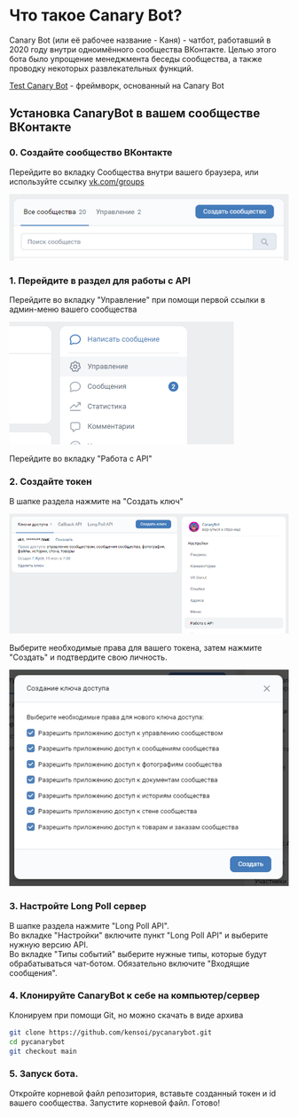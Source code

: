 # Что такое Canary Bot?

Canary Bot (или её рабочее название - Каня) - чатбот, работавший в 2020 году внутри одноимённого сообщества ВКонтакте. Целью этого бота было упрощение менеджмента беседы сообщества, а также проводку некоторых развлекательных функций. 

[Test Canary Bot](https://github.com/kensoi/pycanarykit) - фреймворк, основанный на Canary Bot

## Установка CanaryBot в вашем сообществе ВКонтакте  

### 0. Создайте сообщество ВКонтакте  
Перейдите во вкладку Сообщества внутри вашего браузера, или используйте ссылку [vk.com/groups](https://vk.com/groups)  

![Нахождение сообщества](./img/create_community.png)  

### 1. Перейдите в раздел для работы с API  
Перейдите во вкладку "Управление" при помощи первой ссылки в админ-меню вашего сообщества  

![Управление](./img/management_location.png)  

Перейдите во вкладку "Работа с API"

### 2. Создайте токен

В шапке раздела нажмите на "Создать ключ"  

![Ключи API](./img/api_keys.png)  

Выберите необходимые права для вашего токена, затем нажмите "Создать" и подтвердите свою личность.  

![Меню с выбором прав токена](./img/key_rights.png)  

### 3. Настройте Long Poll сервер

В шапке раздела нажмите "Long Poll API".  
Во вкладке "Настройки" включите пункт "Long Poll API" и выберите нужную версию API.  
Во вкладке "Типы событий" выберите нужные типы, которые будут обрабатываться чат-ботом. Обязательно включите "Входящие сообщения".  

### 4. Клонируйте CanaryBot к себе на компьютер/сервер

Клонируем при помощи Git, но можно скачать в виде архива  

```bash
git clone https://github.com/kensoi/pycanarybot.git
cd pycanarybot
git checkout main
```

### 5. Запуск бота.

Откройте корневой файл репозитория, вставьте созданный токен и id вашего сообщества. Запустите корневой файл. Готово!
